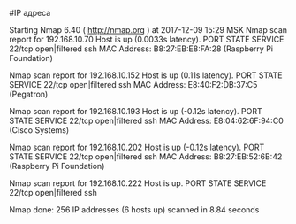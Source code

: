 #IP адреса <a name="99"></a>

Starting Nmap 6.40 ( http://nmap.org ) at 2017-12-09 15:29 MSK
Nmap scan report for 192.168.10.70
Host is up (0.0033s latency).
PORT   STATE         SERVICE
22/tcp open|filtered ssh
MAC Address: B8:27:EB:E8:FA:28 (Raspberry Pi Foundation)

Nmap scan report for 192.168.10.152
Host is up (0.11s latency).
PORT   STATE         SERVICE
22/tcp open|filtered ssh
MAC Address: E8:40:F2:DB:37:C5 (Pegatron)

Nmap scan report for 192.168.10.193
Host is up (-0.12s latency).
PORT   STATE         SERVICE
22/tcp open|filtered ssh
MAC Address: E8:04:62:6F:94:C0 (Cisco Systems)

Nmap scan report for 192.168.10.202
Host is up (-0.12s latency).
PORT   STATE         SERVICE
22/tcp open|filtered ssh
MAC Address: B8:27:EB:52:6B:42 (Raspberry Pi Foundation)

Nmap scan report for 192.168.10.222
Host is up.
PORT   STATE         SERVICE
22/tcp open|filtered ssh

Nmap done: 256 IP addresses (6 hosts up) scanned in 8.84 seconds
